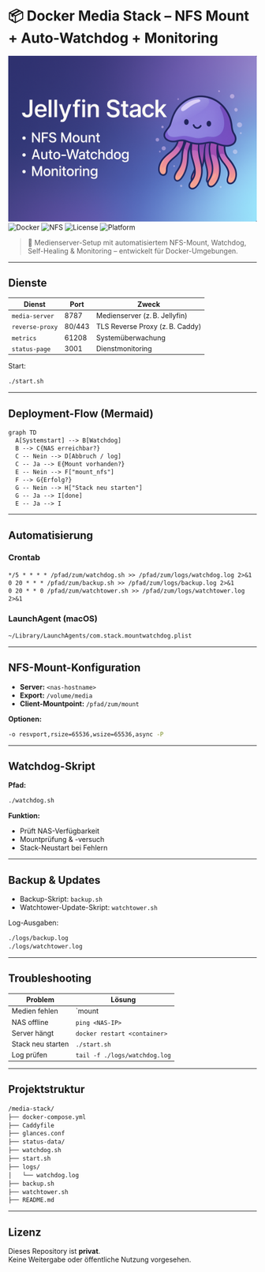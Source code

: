 # 📦 Docker Media Stack – NFS Mount + Auto-Watchdog + Monitoring
![Jellyfin Banner](jellyfin-banner-catppuccin.png)
![Docker](https://img.shields.io/badge/Stack-Docker-blue?logo=docker)
![NFS](https://img.shields.io/badge/NFS--Mount-Enabled-brightgreen)
![License](https://img.shields.io/badge/license-private-lightgrey)
![Platform](https://img.shields.io/badge/Platform-macOS-lightblue)

> 🧪 Medienserver-Setup mit automatisiertem NFS-Mount, Watchdog, Self-Healing & Monitoring – entwickelt für Docker-Umgebungen.

---

## Dienste

| Dienst        | Port    | Zweck                          |
|---------------|---------|-------------------------------|
| `media-server`| 8787    | Medienserver (z. B. Jellyfin) |
| `reverse-proxy`| 80/443 | TLS Reverse Proxy (z. B. Caddy) |
| `metrics`     | 61208   | Systemüberwachung              |
| `status-page` | 3001    | Dienstmonitoring               |

Start:

```bash
./start.sh
```

---

## Deployment-Flow (Mermaid)

```mermaid
graph TD
  A[Systemstart] --> B[Watchdog]
  B --> C{NAS erreichbar?}
  C -- Nein --> D[Abbruch / log]
  C -- Ja --> E{Mount vorhanden?}
  E -- Nein --> F["mount_nfs"]
  F --> G{Erfolg?}
  G -- Nein --> H["Stack neu starten"]
  G -- Ja --> I[done]
  E -- Ja --> I
```

---

## Automatisierung

### Crontab

```cron
*/5 * * * * /pfad/zum/watchdog.sh >> /pfad/zum/logs/watchdog.log 2>&1
0 20 * * * /pfad/zum/backup.sh >> /pfad/zum/logs/backup.log 2>&1
0 20 * * 0 /pfad/zum/watchtower.sh >> /pfad/zum/logs/watchtower.log 2>&1
```

### LaunchAgent (macOS)

```bash
~/Library/LaunchAgents/com.stack.mountwatchdog.plist
```

---

## NFS-Mount-Konfiguration

- **Server:** `<nas-hostname>`
- **Export:** `/volume/media`
- **Client-Mountpoint:** `/pfad/zum/mount`

**Optionen:**

```bash
-o resvport,rsize=65536,wsize=65536,async -P
```

---

## Watchdog-Skript

**Pfad:**

```bash
./watchdog.sh
```

**Funktion:**

- Prüft NAS-Verfügbarkeit
- Mountprüfung & -versuch
- Stack-Neustart bei Fehlern

---

## Backup & Updates

- Backup-Skript: `backup.sh`
- Watchtower-Update-Skript: `watchtower.sh`

Log-Ausgaben:

```bash
./logs/backup.log
./logs/watchtower.log
```

---

## Troubleshooting

| Problem              | Lösung                               |
|----------------------|----------------------------------------|
| Medien fehlen        | `mount | grep <mountpoint>`            |
| NAS offline          | `ping <NAS-IP>`                        |
| Server hängt         | `docker restart <container>`          |
| Stack neu starten    | `./start.sh`                           |
| Log prüfen           | `tail -f ./logs/watchdog.log`         |

---

## Projektstruktur

```bash
/media-stack/
├── docker-compose.yml
├── Caddyfile
├── glances.conf
├── status-data/
├── watchdog.sh
├── start.sh
├── logs/
│   └── watchdog.log
├── backup.sh
├── watchtower.sh
├── README.md
```

---

## Lizenz

Dieses Repository ist **privat**.  
Keine Weitergabe oder öffentliche Nutzung vorgesehen.